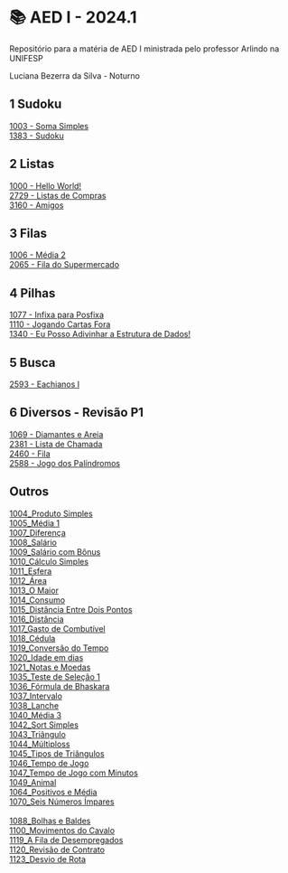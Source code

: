 # 📚 AED I - 2024.1

Repositório para a matéria de AED I ministrada pelo professor Arlindo na UNIFESP

Luciana Bezerra da Silva - Noturno

## 1 Sudoku<br>
<a href="https://github.com/Luciana013/AED_01_2024/blob/main/torneio/torneio_1003_SomaSimples.c">1003 - Soma Simples</a><br>
<a href="https://github.com/Luciana013/AED_01_2024/blob/main/torneio/1383_sudoku.c">1383 - Sudoku</a><br>

## 2 Listas <br>
 <a href="https://github.com/Luciana013/AED_01_2024/blob/main/torneio/torneio_1000_HelloWorld!.c">1000 - Hello World!</a><br>
 <a href="https://github.com/Luciana013/AED_01_2024/blob/main/torneio/torneio_2729_ListadeCompras.c">2729 - Listas de Compras</a><br>
  <a href="https://github.com/Luciana013/AED_01_2024/blob/main/torneio/torneio_3160_Amigos.c">3160 - Amigos</a> <br>

## 3 Filas <br>
  <a href="https://github.com/Luciana013/AED_01_2024/blob/main/torneio/torneio_%201006_M%C3%A9dia2.c">1006 - Média 2</a><br>
  <a href="https://github.com/Luciana013/AED_01_2024/blob/main/torneio/torneio_%202065_FiladoSupermercado.c">2065 - Fila do Supermercado</a><br>

## 4 Pilhas <br>
  <a href="https://github.com/Luciana013/AED_01_2024/blob/main/torneio/torneio_%201077_Infixa_para_Posfixa.c">1077 - Infixa para Posfixa</a><br>
  <a href="https://github.com/Luciana013/AED_01_2024/blob/main/torneio/torneio_%201110_JogandoCartasFora.c">1110 - Jogando Cartas Fora</a><br>
  <a href="https://github.com/Luciana013/AED_01_2024/blob/main/torneio/torneio_1340_Eu%20Posso%20AdivinharaEstruturadeDados!.c">1340 - Eu Posso Adivinhar a Estrutura de Dados!</a> <br>

## 5 Busca <br>
  <a href="https://github.com/Luciana013/AED_01_2024/blob/main/torneio/2593_EachianosI.c">2593 - Eachianos I</a><br>

## 6 Diversos - Revisão P1
  <a href="https://github.com/Luciana013/AED_01_2024/blob/main/torneio/torneio_%201069_Diamantes_Areia.c">1069 - Diamantes e Areia</a><br>
  <a href="https://github.com/Luciana013/AED_01_2024/blob/main/torneio/torneio_2381_ListadeChamada.c">2381 - Lista de Chamada</a><br>
  <a href="https://github.com/Luciana013/AED_01_2024/blob/main/torneio/torneio_%202460_Fila.c">2460 - Fila</a> <br>
  <a href="https://github.com/Luciana013/AED_01_2024/blob/main/torneio/torneio_2588_JogodosPal%C3%ADndromos.c">2588 - Jogo dos Palíndromos</a> <br>

## Outros
  <a href="https://github.com/Luciana013/AED_01_2024/blob/main/exercicios/1004_Produto_Simples.c">1004_Produto Simples</a><br>
  <a href="https://github.com/Luciana013/AED_01_2024/blob/main/exercicios/1005_M%C3%A9dia_1.c">1005_Média 1</a><br>
  <a href="https://github.com/Luciana013/AED_01_2024/blob/main/exercicios/1007_Diferen%C3%A7a.ca">1007_Diferença</a> <br>
  <a href="https://github.com/Luciana013/AED_01_2024/blob/main/exercicios/1008_Sal%C3%A1rio.c">1008_Salário</a> <br>
  <a href="https://github.com/Luciana013/AED_01_2024/blob/main/exercicios/1009_Sal%C3%A1rio_com_B%C3%B4nus.c">1009_Salário com Bônus</a><br>
  <a href="https://github.com/Luciana013/AED_01_2024/blob/main/exercicios/1010_C%C3%A1lculoSimples.c">1010_Cálculo Simples</a><br>
  <a href="https://github.com/Luciana013/AED_01_2024/blob/main/exercicios/1011_Esfera.c">1011_Esfera</a> <br>
  <a href="https://github.com/Luciana013/AED_01_2024/blob/main/exercicios/1012_%C3%81rea.c">1012_Área</a> <br>
  <a href="https://github.com/Luciana013/AED_01_2024/blob/main/exercicios/1013_OMaior.c">1013_O Maior</a> <br>
  <a href="https://github.com/Luciana013/AED_01_2024/blob/main/exercicios/1014_Consumo.c">1014_Consumo</a> <br>
  <a href="https://github.com/Luciana013/AED_01_2024/blob/main/exercicios/1015_Dist%C3%A2nciaEntreDoisPontos.c">1015_Distância Entre Dois Pontos</a> <br>
  <a href="https://github.com/Luciana013/AED_01_2024/blob/main/exercicios/1016_Dist%C3%A2ncia.c">1016_Distância</a> <br>
  <a href="https://github.com/Luciana013/AED_01_2024/blob/main/exercicios/1017_GastodeCombust%C3%ADvel.c">1017_Gasto de Combutível</a> <br>
   <a href="https://github.com/Luciana013/AED_01_2024/blob/main/exercicios/1018_cedulas.c">1018_Cédula</a><br>
  <a href="https://github.com/Luciana013/AED_01_2024/blob/main/exercicios/1019_conversaotempo.c">1019_Conversão do Tempo</a> <br>
  <a href="https://github.com/Luciana013/AED_01_2024/blob/main/exercicios/1020_idadeemdias.c">1020_Idade em dias</a> <br>
  <a href="https://github.com/Luciana013/AED_01_2024/blob/main/exercicios/1021_notasemoedas.c">1021_Notas e Moedas</a> <br>
  <a href="https://github.com/Luciana013/AED_01_2024/blob/main/exercicios/1035_testselecao.c">1035_Teste de Seleção 1</a> <br>
  <a href="https://github.com/Luciana013/AED_01_2024/blob/main/torneio/1036_bhaskara.c">1036_Fórmula de Bhaskara</a> <br>
  <a href="https://github.com/Luciana013/AED_01_2024/blob/main/exercicios/1037_Intervalo.c">1037_Intervalo</a><br>
  <a href="https://github.com/Luciana013/AED_01_2024/blob/main/torneio/1038_lanche.c">1038_Lanche</a> <br>
  <a href="https://github.com/Luciana013/AED_01_2024/blob/main/exercicios/1012_%C3%81rea.c">1040_Média 3</a> <br>
  <a href="https://github.com/Luciana013/AED_01_2024/blob/main/exercicios/1042_sortsimples.c">1042_Sort Simples</a> <br>
 <a href="https://github.com/Luciana013/AED_01_2024/blob/main/exercicios/1043_triangulo.c">1043_Triângulo</a> <br>
  <a href="https://github.com/Luciana013/AED_01_2024/blob/main/exercicios/1044_multiplos.c">1044_Múltiploss</a> <br>
  <a href="https://github.com/Luciana013/AED_01_2024/blob/main/exercicios/1045_tipostriangulos.c">1045_Tipos de Triângulos</a><br>
  <a href="https://github.com/Luciana013/AED_01_2024/blob/main/exercicios/1046_tempodejogo.c">1046_Tempo de Jogo</a> <br>
  <a href="https://github.com/Luciana013/AED_01_2024/blob/main/exercicios/1047_tempjogpmin.c">1047_Tempo de Jogo com Minutos</a> <br>
  <a href="https://github.com/Luciana013/AED_01_2024/blob/main/exercicios/1049_animal.c">1049_Animal</a> <br>
  <a href="https://github.com/Luciana013/AED_01_2024/blob/main/exercicios/1064-positivoemedia.c">1064_Positivos e Média</a> <br>
  <a href="https://github.com/Luciana013/AED_01_2024/blob/main/exercicios/1070_seisnimpares.c">1070_Seis Números Ímpares</a> <br>  
   <a href="https://github.com/Luciana013/AED_01_2024/blob/main/exercicios/1088_BolhaseBaldes.c">1088_Bolhas e Baldes</a><br>
  <a href="https://github.com/Luciana013/AED_01_2024/blob/main/exercicios/1100_MovimentosdoCavalo.c">1100_Movimentos do Cavalo</a> <br>
  <a href="https://github.com/Luciana013/AED_01_2024/blob/main/exercicios/1119_AFiladeDesempregados.c">1119_A Fila de Desempregados</a> <br>
  <a href="https://github.com/Luciana013/AED_01_2024/blob/main/exercicios/1120_RevisãodeContrato.c">1120_Revisão de Contrato</a> <br>
  <a href="https://github.com/Luciana013/AED_01_2024/blob/main/exercicios/1123_DesviodeRota.c">1123_Desvio de Rota</a> <br>
  
 
